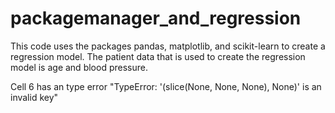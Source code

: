 # packagemanager_and_regression
This code uses the packages pandas, matplotlib, and scikit-learn to create a regression model. The patient data that is used to create the regression model is age and blood pressure.

Cell 6 has an type error "TypeError: '(slice(None, None, None), None)' is an invalid key"
